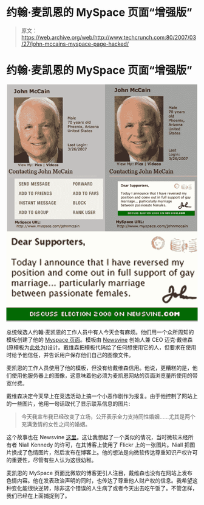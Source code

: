 # 约翰·麦凯恩的 MySpace 页面“增强版”

> 原文：<https://web.archive.org/web/http://www.techcrunch.com:80/2007/03/27/john-mccains-myspace-page-hacked/>

# 约翰·麦凯恩的 MySpace 页面“增强版”

[![](img/9f12743c3f60a2ae89c4b0a335e0d2a5.png)](https://web.archive.org/web/20230202235704/http://www.myspace.com/johnmccain)

总统候选人约翰·麦凯恩的工作人员中有人今天会有麻烦。他们用一个众所周知的模板创建了他的 [Myspace 页面](https://web.archive.org/web/20230202235704/http://www.myspace.com/johnmccain)。模板由 [Newsvine](https://web.archive.org/web/20230202235704/http://www.newsvine.com/) 创始人兼 CEO 迈克·戴维森(原模板为[此处为](https://web.archive.org/web/20230202235704/http://www.myspace.com/mikeindustries))设计。戴维森把模板代码给了任何想使用它的人，但要求在使用时给予他信任，并告诉用户保存他们自己的图像文件。

麦凯恩的工作人员使用了他的模板，但没有给戴维森信用。他说，更糟糕的是，他们使用他服务器上的图像，这意味着他必须为麦凯恩网站的页面浏览量所使用的带宽付费。

戴维森决定今天早上在竞选活动上搞一个小恶作剧作为报复。由于他控制了网站上的一些图片，他用一句话取代了显示联系信息的图片:

> 今天我宣布我已经改变了立场，公开表示全力支持同性婚姻……尤其是两个充满激情的女性之间的婚姻。

这个故事也在 Newsvine [这里](https://web.archive.org/web/20230202235704/http://mike.newsvine.com/_news/2007/03/26/633799-hacking-john-mccain)。这让我想起了一个类似的情况，当时微软未经所有者 Niall Kennedy 的许可，在其博客上使用了 Flickr 上的一张图片。Niall 把图片换成了色情图片，然后发布在博客上。他的想法是向微软传达尊重知识产权许可的重要性，尽管有些人认为这很幼稚。

麦凯恩的 MySpace 页面比微软的博客更引人注目，戴维森也没有在网站上发布色情内容。他在发表政治声明的同时，也传达了尊重他人财产权的信息。我希望这种变化能很快逆转，除非这个错误的人生病了或者今天出去吃午饭了。不管怎样，我们已经在上面捕捉到了。